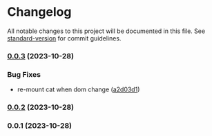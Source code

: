 # Changelog

All notable changes to this project will be documented in this file. See [standard-version](https://github.com/conventional-changelog/standard-version) for commit guidelines.

### [0.0.3](https://github.com/EastSun5566/github-nyan-cat-star-userscript/compare/v0.0.2...v0.0.3) (2023-10-28)


### Bug Fixes

* re-mount cat when dom change ([a2d03d1](https://github.com/EastSun5566/github-nyan-cat-star-userscript/commit/a2d03d182f750b95d7587179252a5c06ad702d91))

### [0.0.2](https://github.com/EastSun5566/github-nyan-cat-star-userscript/compare/v0.0.1...v0.0.2) (2023-10-28)

### 0.0.1 (2023-10-28)
